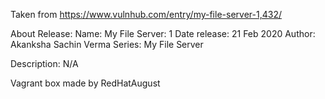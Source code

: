 Taken from https://www.vulnhub.com/entry/my-file-server-1,432/ 

About Release:
    Name: My File Server: 1
    Date release: 21 Feb 2020
    Author: Akanksha Sachin Verma
    Series: My File Server

Description:
    N/A

Vagrant box made by RedHatAugust
